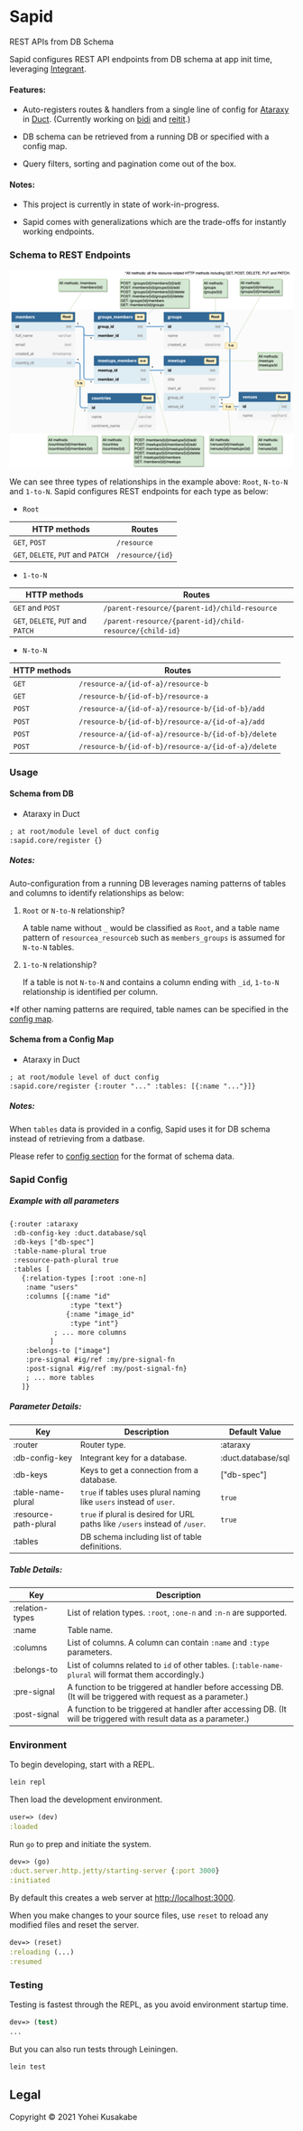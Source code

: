 # Sapid

REST APIs from DB Schema

Sapid configures REST API endpoints from DB schema at app init time, leveraging [Integrant](https://github.com/weavejester/integrant).

#### Features:

* Auto-registers routes & handlers from a single line of config for [Ataraxy](https://github.com/weavejester/ataraxy) in [Duct](https://github.com/duct-framework/duct). (Currently working on [bidi](https://github.com/juxt/bidi) and [reitit](https://github.com/metosin/reitit).)

* DB schema can be retrieved from a running DB or specified with a config map.

* Query filters, sorting and pagination come out of the box.

#### Notes:

* This project is currently in state of work-in-progress.

* Sapid comes with generalizations which are the trade-offs for instantly working endpoints.

### Schema to REST Endpoints

![Image of Schema to APIs](./docs/images/db-rest-apis-highlighted.png)

We can see three types of relationships in the example above: `Root`, `N-to-N` and `1-to-N`. Sapid configures REST endpoints for each type as below:

* `Root`

| HTTP methods                               | Routes           |
|--------------------------------------------|------------------|
| `GET`, `POST`                              | `/resource`      |
| `GET`, `DELETE`, `PUT` and `PATCH`         | `/resource/{id}` |

* `1-to-N`

| HTTP methods                       | Routes                                                   |
|------------------------------------|----------------------------------------------------------|
| `GET` and `POST`                   | `/parent-resource/{parent-id}/child-resource`            |
| `GET`, `DELETE`, `PUT` and `PATCH` | `/parent-resource/{parent-id}/child-resource/{child-id}` |

* `N-to-N`

| HTTP methods | Routes                                              |
|--------------|-----------------------------------------------------|
| `GET`        | `/resource-a/{id-of-a}/resource-b`                  |
| `GET`        | `/resource-b/{id-of-b}/resource-a`                  |
| `POST`       | `/resource-a/{id-of-a}/resource-b/{id-of-b}/add`    |
| `POST`       | `/resource-b/{id-of-b}/resource-a/{id-of-a}/add`    |
| `POST`       | `/resource-a/{id-of-a}/resource-b/{id-of-b}/delete` |
| `POST`       | `/resource-b/{id-of-b}/resource-a/{id-of-a}/delete` |

### Usage

#### Schema from DB

* Ataraxy in Duct

```edn
; at root/module level of duct config
:sapid.core/register {}
```

##### Notes:

Auto-configuration from a running DB leverages naming patterns of tables and columns to identify relationships as below:

1. `Root` or `N-to-N` relationship?

	A table name without `_` would be classified as `Root`, and a table name pattern of `resourcea_resourceb` such as `members_groups` is assumed for `N-to-N` tables. 

2. `1-to-N` relationship?

	If a table is not `N-to-N` and contains a column ending with `_id`, `1-to-N` relationship is identified per column.

*If other naming patterns are required, table names can be specified in the [config map](#sapid-config).



#### Schema from a Config Map

* Ataraxy in Duct

```edn
; at root/module level of duct config
:sapid.core/register {:router "..." :tables: [{:name "..."}]}
```

##### Notes:

When `tables` data is provided in a config, Sapid uses it for DB schema instead of retrieving from a datbase.

Please refer to [config section](#sapid-config) for the format of schema data.

### Sapid Config

##### Example with all parameters

```edn
{:router :ataraxy
 :db-config-key :duct.database/sql
 :db-keys ["db-spec"]
 :table-name-plural true
 :resource-path-plural true
 :tables [
   {:relation-types [:root :one-n]
    :name "users"
    :columns [{:name "id"
       	       :type "text"}
              {:name "image_id"
               :type "int"}
	       ; ... more columns
	      ]
    :belongs-to ["image"]
    :pre-signal #ig/ref :my/pre-signal-fn
    :post-signal #ig/ref :my/post-signal-fn}
    ; ... more tables
   ]}
```

##### Parameter Details:

| Key                   | Description                                                                 | Default Value      |
|-----------------------|-----------------------------------------------------------------------------|--------------------|
| :router               | Router type.                                                                | :ataraxy           |
| :db-config-key        | Integrant key for a database.                                               | :duct.database/sql |
| :db-keys              | Keys to get a connection from a database.                                   | ["db-spec"]        |
| :table-name-plural    | `true` if tables uses plural naming like `users` instead of `user`.         | `true`             |
| :resource-path-plural | `true` if plural is desired for URL paths like `/users` instead of `/user`. | `true`             |
| :tables               | DB schema including list of table definitions.                              |                    |

##### Table Details:

| Key             | Description                                                                                                       |
|-----------------|-------------------------------------------------------------------------------------------------------------------|
| :relation-types | List of relation types. `:root`, `:one-n` and `:n-n` are supported.                                               |
| :name           | Table name.                                                                                                       |
| :columns        | List of columns. A column can contain `:name` and `:type` parameters.                                             |
| :belongs-to     | List of columns related to `id` of other tables. (`:table-name-plural` will format them accordingly.)             |
| :pre-signal     | A function to be triggered at handler before accessing DB. (It will be triggered with request as a parameter.)    |
| :post-signal    | A function to be triggered at handler after accessing DB. (It will be triggered with result data as a parameter.) |

### Environment

To begin developing, start with a REPL.

```sh
lein repl
```

Then load the development environment.

```clojure
user=> (dev)
:loaded
```

Run `go` to prep and initiate the system.

```clojure
dev=> (go)
:duct.server.http.jetty/starting-server {:port 3000}
:initiated
```

By default this creates a web server at <http://localhost:3000>.

When you make changes to your source files, use `reset` to reload any
modified files and reset the server.

```clojure
dev=> (reset)
:reloading (...)
:resumed
```

### Testing

Testing is fastest through the REPL, as you avoid environment startup
time.

```clojure
dev=> (test)
...
```

But you can also run tests through Leiningen.

```sh
lein test
```

## Legal

Copyright © 2021 Yohei Kusakabe
